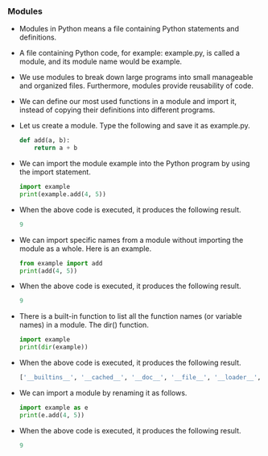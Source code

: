 ### Modules

- Modules in Python means a file containing Python statements and definitions.

- A file containing Python code, for example: example.py, is called a module, and its module name would be example.

- We use modules to break down large programs into small manageable and organized files. Furthermore, modules provide reusability of code.

- We can define our most used functions in a module and import it, instead of copying their definitions into different programs.

- Let us create a module. Type the following and save it as example.py.

    ```python
    def add(a, b):
        return a + b
    ```

- We can import the module example into the Python program by using the import statement.

    ```python
    import example
    print(example.add(4, 5))
    ```

- When the above code is executed, it produces the following result.

    ```python
    9
    ```

- We can import specific names from a module without importing the module as a whole. Here is an example.

    ```python
    from example import add
    print(add(4, 5))
    ```

- When the above code is executed, it produces the following result.

    ```python
    9
    ```

- There is a built-in function to list all the function names (or variable names) in a module. The dir() function.

    ```python
    import example
    print(dir(example))
    ```

- When the above code is executed, it produces the following result.

    ```python
    ['__builtins__', '__cached__', '__doc__', '__file__', '__loader__', '__name__', '__package__', '__spec__', 'add']
    ```

- We can import a module by renaming it as follows.

    ```python
    import example as e
    print(e.add(4, 5))
    ```

- When the above code is executed, it produces the following result.

    ```python
    9
    ```

